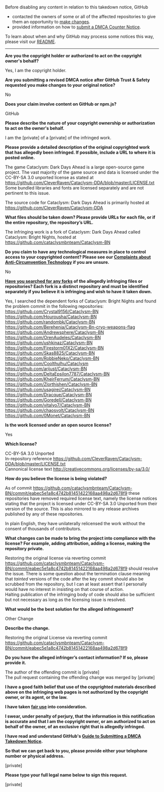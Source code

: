 Before disabling any content in relation to this takedown notice, GitHub
- contacted the owners of some or all of the affected repositories to give them an opportunity to [make changes](https://docs.github.com/en/github/site-policy/dmca-takedown-policy#a-how-does-this-actually-work).
- provided information on how to [submit a DMCA Counter Notice](https://docs.github.com/en/articles/guide-to-submitting-a-dmca-counter-notice).

To learn about when and why GitHub may process some notices this way, please visit our [README](https://github.com/github/dmca/blob/master/README.md#anatomy-of-a-takedown-notice).

---

**Are you the copyright holder or authorized to act on the copyright owner's behalf?**

Yes, I am the copyright holder.

**Are you submitting a revised DMCA notice after GitHub Trust & Safety requested you make changes to your original notice?**

No

**Does your claim involve content on GitHub or npm.js?**

GitHub

**Please describe the nature of your copyright ownership or authorization to act on the owner's behalf.**

I am the [private] of a [private] of the infringed work.

**Please provide a detailed description of the original copyrighted work that has allegedly been infringed. If possible, include a URL to where it is posted online.**

The game Cataclysm: Dark Days Ahead is a large open-source game project. The vast majority of the game source and data is licensed under the CC-BY-SA 3.0 unported license as stated at https://github.com/CleverRaven/Cataclysm-DDA/blob/master/LICENSE.txt
Some bundled libraries and fonts are licensed separately and are not pertinent to this issue.

The source code for Cataclysm: Dark Days Ahead is primarily hosted at https://github.com/CleverRaven/Cataclysm-DDA

**What files should be taken down? Please provide URLs for each file, or if the entire repository, the repository’s URL.**

The infringing work is a fork of Cataclysm: Dark Days Ahead called Cataclysm: Bright Nights, hosted at https://github.com/cataclysmbnteam/Cataclysm-BN

**Do you claim to have any technological measures in place to control access to your copyrighted content? Please see our <a href="https://docs.github.com/articles/guide-to-submitting-a-dmca-takedown-notice#complaints-about-anti-circumvention-technology">Complaints about Anti-Circumvention Technology</a> if you are unsure.**

No

**<a href="https://docs.github.com/articles/dmca-takedown-policy#b-what-about-forks-or-whats-a-fork">Have you searched for any forks</a> of the allegedly infringing files or repositories? Each fork is a distinct repository and must be identified separately if you believe it is infringing and wish to have it taken down.**

Yes, I searched the dependent forks of Cataclysm: Bright Nights and found the problem commit in the following repositories:  
https://github.com/Crystal9156/Cataclysm-BN  
https://github.com/Hourousha/Cataclysm-BN  
https://github.com/randombk/Cataclysm-BN  
https://github.com/Berehenia/Cataclysm-Bn-cryo-weapons-flag  
https://github.com/Andrewsphere/Cataclysm-BN  
https://github.com/OrenAudeles/Cataclysm-BN  
https://github.com/ushkinaz/Cataclysm-BN  
https://github.com/Firestorm01X2/Cataclysm-BN  
https://github.com/Skas8825/Cataclysm-BN  
https://github.com/RobbieNeko/Cataclysm-BN  
https://github.com/Coolthulhu/Cataclysm  
https://github.com/arijust/Cataclysm-BN  
https://github.com/DeltaEpsilon7787/Cataclysm-BN  
https://github.com/KheirFerrum/Cataclysm-BN  
https://github.com/Zlorthishen/Cataclysm-BN  
https://github.com/usagirei/Cataclysm-BN  
https://github.com/Dracque/Cataclysm-BN  
https://github.com/Goredell/Cataclysm-BN  
https://github.com/vitalyo7/Cataclysm-BN  
https://github.com/chaosvolt/Cataclysm-BN  
https://github.com/0Monet/Cataclysm-BN  

**Is the work licensed under an open source license?**

Yes

**Which license?**

CC-BY-SA 3.0 Unported  
In-repository reference https://github.com/CleverRaven/Cataclysm-DDA/blob/master/LICENSE.txt  
Cannonical license text http://creativecommons.org/licenses/by-sa/3.0/

**How do you believe the license is being violated?**

As of commit https://github.com/cataclysmbnteam/Cataclysm-BN/commit/eabec5e1a8c4742b81451422168aa498a2d678f9 these repositories have removed required license text, namely the license notices stating that the project is licensed under CC-BY-SA 3.0 Unported from their version of the source. This is also mirrored to any release archives published by any of these repositories.

In plain English, they have unilaterally relicensed the work without the consent of thousands of contributors.

**What changes can be made to bring the project into compliance with the license? For example, adding attribution, adding a license, making the repository private.**

Restoring the original license via reverting commit https://github.com/cataclysmbnteam/Cataclysm-BN/commit/eabec5e1a8c4742b81451422168aa498a2d678f9 should resolve the issue. There is some question about the termination clause meaning that *tainted* versions of the code after the key commit should also be scrubbed from the repository, but I can at least assert that I personally would have no interest in insisting on that course of action.  
Halting publication of the infringing body of code should also be sufficient but not necessary as long as the licensing issue is resolved.

**What would be the best solution for the alleged infringement?**

Other Change

**Describe the change.**

Restoring the original License via reverting commit https://github.com/cataclysmbnteam/Cataclysm-BN/commit/eabec5e1a8c4742b81451422168aa498a2d678f9

**Do you have the alleged infringer’s contact information? If so, please provide it.**

The author of the offending commit is [private]  
The pull request containing the offending change was merged by [private]  

**I have a good faith belief that use of the copyrighted materials described above on the infringing web pages is not authorized by the copyright owner, or its agent, or the law.**

**I have taken <a href="https://www.lumendatabase.org/topics/22">fair use</a> into consideration.**

**I swear, under penalty of perjury, that the information in this notification is accurate and that I am the copyright owner, or am authorized to act on behalf of the owner, of an exclusive right that is allegedly infringed.**

**I have read and understand GitHub's <a href="https://docs.github.com/articles/guide-to-submitting-a-dmca-takedown-notice/">Guide to Submitting a DMCA Takedown Notice</a>.**

**So that we can get back to you, please provide either your telephone number or physical address.**

[private]

**Please type your full legal name below to sign this request.**

[private]
